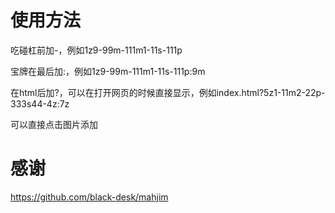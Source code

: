 # 使用方法

吃碰杠前加-，例如1z9-99m-111m1-11s-111p

宝牌在最后加:，例如1z9-99m-111m1-11s-111p:9m

在html后加?，可以在打开网页的时候直接显示，例如index.html?5z1-11m2-22p-333s44-4z:7z

可以直接点击图片添加

# 感谢

https://github.com/black-desk/mahjim